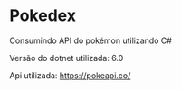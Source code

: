 # Pokedex
Consumindo API do pokémon utilizando C#

Versão do dotnet utilizada: 6.0

Api utilizada: https://pokeapi.co/
